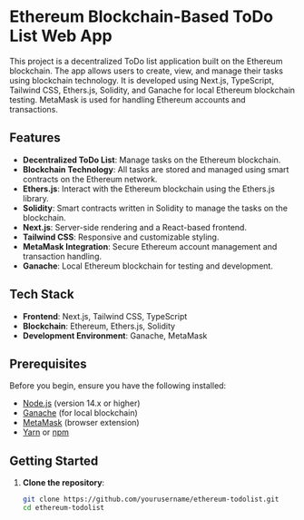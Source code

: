 # Ethereum Blockchain-Based ToDo List Web App

This project is a decentralized ToDo list application built on the Ethereum blockchain. The app allows users to create, view, and manage their tasks using blockchain technology. It is developed using Next.js, TypeScript, Tailwind CSS, Ethers.js, Solidity, and Ganache for local Ethereum blockchain testing. MetaMask is used for handling Ethereum accounts and transactions.

## Features

- **Decentralized ToDo List**: Manage tasks on the Ethereum blockchain.
- **Blockchain Technology**: All tasks are stored and managed using smart contracts on the Ethereum network.
- **Ethers.js**: Interact with the Ethereum blockchain using the Ethers.js library.
- **Solidity**: Smart contracts written in Solidity to manage the tasks on the blockchain.
- **Next.js**: Server-side rendering and a React-based frontend.
- **Tailwind CSS**: Responsive and customizable styling.
- **MetaMask Integration**: Secure Ethereum account management and transaction handling.
- **Ganache**: Local Ethereum blockchain for testing and development.

## Tech Stack

- **Frontend**: Next.js, Tailwind CSS, TypeScript
- **Blockchain**: Ethereum, Ethers.js, Solidity
- **Development Environment**: Ganache, MetaMask

## Prerequisites

Before you begin, ensure you have the following installed:

- [Node.js](https://nodejs.org/) (version 14.x or higher)
- [Ganache](https://www.trufflesuite.com/ganache) (for local blockchain)
- [MetaMask](https://metamask.io/) (browser extension)
- [Yarn](https://yarnpkg.com/) or [npm](https://www.npmjs.com/)

## Getting Started

1. **Clone the repository**:
   ```bash
   git clone https://github.com/yourusername/ethereum-todolist.git
   cd ethereum-todolist
